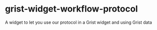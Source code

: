 # grist-widget-workflow-protocol
A widget to let you use our protocol in a Grist widget and using Grist data
